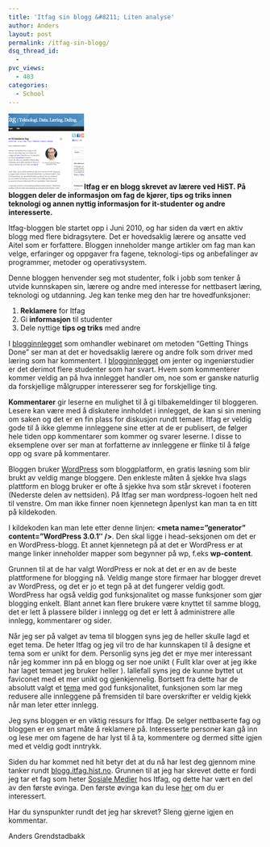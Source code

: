 ```yaml
---
title: 'Itfag sin blogg &#8211; Liten analyse'
author: Anders
layout: post
permalink: /itfag-sin-blogg/
dsq_thread_id:
  - 
pvc_views:
  - 483
categories:
  - School
---
```

**[<img class="alignright size-thumbnail wp-image-186" title="itfagBlogg" src="/wp-content/uploads/2011/09/itfagBlogg-150x150.png" alt="itfagBlogg" width="150" height="150" />][1]Itfag er en blogg skrevet av lærere ved HiST. På bloggen deler de informasjon om fag de kjører, tips og triks innen teknologi og annen nyttig informasjon for it-studenter og andre interesserte.**

Itfag-bloggen ble startet opp i Juni 2010, og har siden da vært en aktiv blogg med flere bidragsytere. Det er hovedsaklig lærere og ansatte ved Aitel som er forfattere. Bloggen inneholder mange artikler om fag man kan velge, erfaringer og oppgaver fra fagene, teknologi-tips og anbefalinger av programmer, metoder og operativsystem.

Denne bloggen henvender seg mot studenter, folk i jobb som tenker å utvide kunnskapen sin, lærere og andre med interesse for nettbasert læring, teknologi og utdanning. Jeg kan tenke meg den har tre hovedfunksjoner:

  1. **Reklamere** for Itfag
  2. Gi **informasjon** til studenter
  3. Dele nyttige **tips og triks** med andre

I [blogginnlegget][2] som omhandler webinaret om metoden &#8220;Getting Things Done&#8221; ser man at det er hovedsaklig lærere og andre folk som driver med læring som har kommentert. I [blogginnlegget][3] om jenter og ingeniørstudier er det derimot flere studenter som har svart. Hvem som kommenterer kommer veldig an på hva innlegget handler om, noe som er ganske naturlig da forskjellige målgrupper interesserer seg for forskjellige ting.

**Kommentarer** gir leserne en mulighet til å gi tilbakemeldinger til bloggeren. Lesere kan være med å diskutere innholdet i innlegget, de kan si sin mening om saken og det er en fin plass for diskusjon rundt temaer. Itfag er veldig gode til å ikke glemme innleggene sine etter at de er publisert, de følger hele tiden opp kommentarer som kommer og svarer leserne. I disse to eksemplene over ser man at forfatterne av innleggene er flinke til å følge opp og svare på kommentarer.

Bloggen bruker [WordPress][4] som bloggplatform, en gratis løsning som blir brukt av veldig mange bloggere. Den enkleste måten å sjekke hva slags plattform en blogg bruker er ofte å sjekke hva som står skrevet i footeren (Nederste delen av nettsiden). På Itfag ser man wordpress-logoen helt ned til venstre. Om man ikke finner noen kjennetegn åpenlyst kan man ta en titt på kildekoden.

I kildekoden kan man lete etter denne linjen: **<meta name=&#8221;generator&#8221; content=&#8221;WordPress 3.0.1&#8243; />**. Den skal ligge i head-seksjonen om det er en WordPress-blogg. Et annet kjennetegn på at det er WordPress er at mange linker inneholder mapper som begynner på wp, f.eks **wp-content**.

Grunnen til at de har valgt WordPress er nok at det er en av de beste plattformene for blogging nå. Veldig mange store firmaer har blogger drevet av WordPress, og det er jo et tegn på at det fungerer veldig godt. WordPress har også veldig god funksjonalitet og masse funksjoner som gjør blogging enkelt. Blant annet kan flere brukere være knyttet til samme blogg, det er lett å plassere bilder i innlegg og det er lett å administrere alle innlegg, kommentarer og sider.

Når jeg ser på valget av tema til bloggen syns jeg de heller skulle lagd et eget tema. De heter Itfag og jeg vil tro de har kunnskapen til å designe et tema som er unikt for dem. Personlig syns jeg det er mye mer interessant når jeg kommer inn på en blogg og ser noe unikt ( Fullt klar over at jeg ikke har laget temaet jeg bruker heller ). Iallefall syns jeg de kunne byttet ut faviconet med et mer unikt og gjenkjennelig. Bortsett fra dette har de absolutt valgt et [tema][5] med god funksjonalitet, funksjonen som lar meg redusere alle innleggene på fremsiden til bare overskrifter er veldig kjekk når man leter etter innlegg.

Jeg syns bloggen er en viktig ressurs for Itfag. De selger nettbaserte fag og bloggen er en smart måte å reklamere på. Interesserte personer kan gå inn og lese mer om fagene de har lyst til å ta, kommentere og dermed sitte igjen med et veldig godt inntrykk.

Siden du har kommet ned hit betyr det at du nå har lest deg gjennom mine tanker rundt [blogg.itfag.hist.no][6]. Grunnen til at jeg har skrevet dette er fordi jeg tar et fag som heter [Sosiale Medier][7] hos Itfag, og dette har vært en del av den første øvinga. Den første øvinga kan du lese [her][8] om du er interessert.

Har du synspunkter rundt det jeg har skrevet? Sleng gjerne igjen en kommentar.

Anders Grendstadbakk

 [1]: /wp-content/uploads/2011/09/itfagBlogg.png
 [2]: http://blogg.itfag.hist.no/2011/08/25/i-dag-har-jeg-ikke-gjort-noen-ting/ "Webinar om GTD"
 [3]: http://blogg.itfag.hist.no/2011/08/08/det-ma-v%C3%A6re-lov-a-kose-seg/ "Jenter og ingeniørstudier"
 [4]: http://www.wordpress.org "Wordpress.org"
 [5]: http://wordpress.org/extend/themes/jq "JQ"
 [6]: http://blogg.itfag.hist.no "Itfag"
 [7]: http://itfag.hist.no/public/fag/enkeltFag.jsp?fagkode=LN203D "Sosiale Medier"
 [8]: http://aitel.hist.no/fag/sos/sos-oving1.pdf "Øving 1"